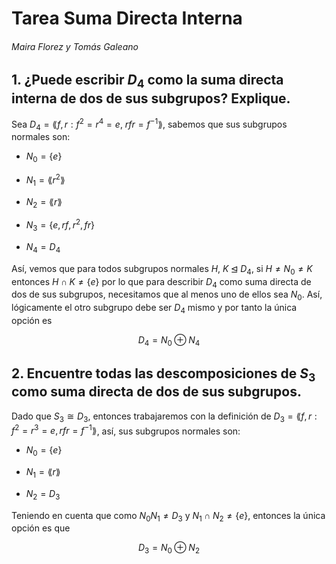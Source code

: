 # Tarea Suma Directa Interna

###### Maira Florez y Tomás Galeano

## 1. ¿Puede escribir $D_4$ como la suma directa interna de dos de sus subgrupos? Explique.

Sea $D_4=\lang f,r:f^2=r^4=e,\ rfr=f^{-1}\rang$, sabemos que sus subgrupos normales son:

- $N_0=\{e\}$

- $N_1=\lang r^2\rang$

- $N_2=\lang r\rang$

- $N_3=\{e,rf,r^2,fr\}$

- $N_4=D_4$

Así, vemos que para todos subgrupos normales $H$, $K\unlhd D_4$, si $H\neq N_0\neq K$ entonces $H\cap K\neq\{e\}$ por lo que para describir $D_4$ como suma directa de dos de sus subgrupos, necesitamos que al menos uno de ellos sea $N_0$. Así, lógicamente el otro subgrupo debe ser $D_4$ mismo y por tanto la única opción es

$$
D_4=N_0\oplus N_4
$$

## 2. Encuentre todas las descomposiciones de $S_3$ como suma directa de dos de sus subgrupos.

Dado que $S_3\cong D_3$, entonces trabajaremos con la definición de $D_3=\lang f,r:f^2=r^3=e,rfr=f^{-1}\rang$, así, sus subgrupos normales son:

- $N_0=\{e\}$

- $N_1=\lang r\rang$

- $N_2=D_3$

Teniendo en cuenta que como $N_0N_1\neq D_3$ y $N_1\cap N_2\neq\{e\}$, entonces la única opción es que

$$
D_3=N_0\oplus N_2
$$
